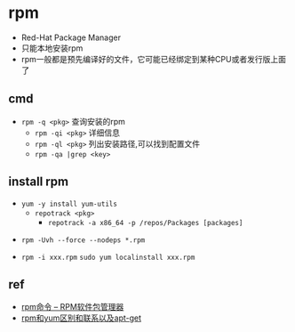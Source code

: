 # rpm

+ Red-Hat Package Manager
+ 只能本地安装rpm
+ rpm一般都是预先编译好的文件，它可能已经绑定到某种CPU或者发行版上面了

## cmd

+ `rpm -q <pkg>` 查询安装的rpm
    + `rpm -qi <pkg>` 详细信息
    + `rpm -ql <pkg>` 列出安装路径,可以找到配置文件
    + `rpm -qa |grep <key>`

##  install rpm

<!-- 下载依赖 -->
+ `yum -y install yum-utils`
    + `repotrack <pkg>`
        + `repotrack -a x86_64 -p /repos/Packages [packages]`
    <!-- + `yumdownloader –resolve --destdir=/tmp <pkg>`
        + 下载依赖包 -->

<!-- 安装依赖 -->
+ `rpm -Uvh --force --nodeps *.rpm`

<!-- 安装目标包 -->
+ `rpm -i xxx.rpm`
     `sudo yum localinstall xxx.rpm`

## ref

+ [rpm命令 – RPM软件包管理器](https://www.linuxcool.com/rpm)
+ [rpm和yum区别和联系以及apt-get](https://zhuanlan.zhihu.com/p/27724520)